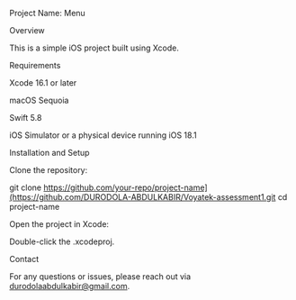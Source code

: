 Project Name: Menu

Overview

This is a simple iOS project built using Xcode.

Requirements

Xcode 16.1 or later

macOS Sequoia

Swift 5.8

iOS Simulator or a physical device running iOS 18.1

Installation and Setup

Clone the repository:

git clone https://github.com/your-repo/project-name](https://github.com/DURODOLA-ABDULKABIR/Voyatek-assessment1.git
cd project-name

Open the project in Xcode:

Double-click the .xcodeproj.

Contact

For any questions or issues, please reach out via durodolaabdulkabir@gmail.com.

